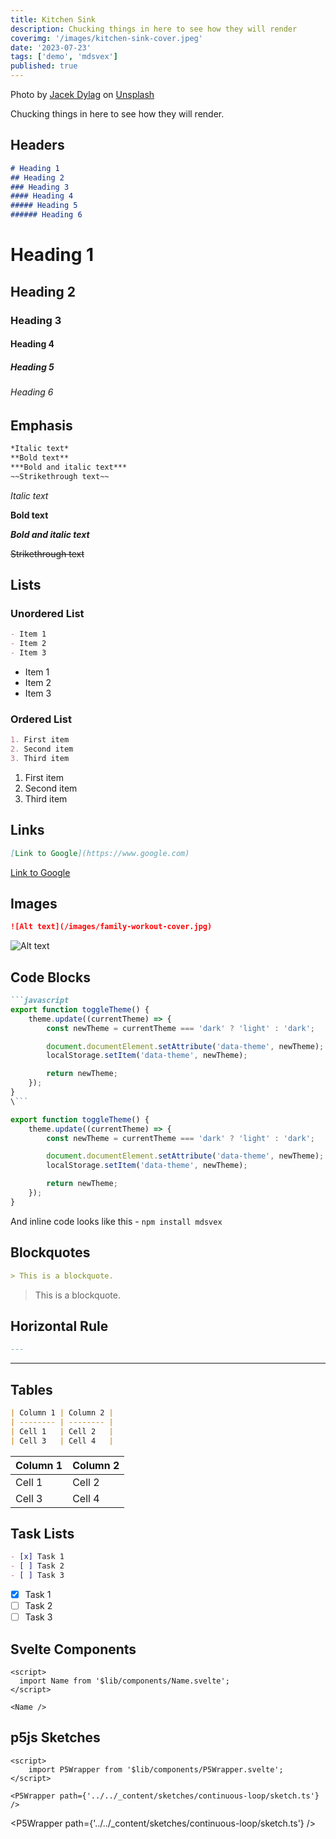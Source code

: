 ```yaml
---
title: Kitchen Sink
description: Chucking things in here to see how they will render
coverimg: '/images/kitchen-sink-cover.jpeg'
date: '2023-07-23'
tags: ['demo', 'mdsvex']
published: true
---
```


Photo by <a href="https://unsplash.com/@dylu?utm_source=unsplash&utm_medium=referral&utm_content=creditCopyText">Jacek Dylag</a> on <a href="https://unsplash.com/photos/Vve7XkiUq_Y?utm_source=unsplash&utm_medium=referral&utm_content=creditCopyText">Unsplash</a>

Chucking things in here to see how they will render.

## Headers

```markdown
# Heading 1
## Heading 2
### Heading 3
#### Heading 4
##### Heading 5
###### Heading 6
```

# Heading 1

## Heading 2

### Heading 3

#### Heading 4

##### Heading 5

###### Heading 6

## Emphasis

```markdown
*Italic text*
**Bold text**
***Bold and italic text***
~~Strikethrough text~~
```

_Italic text_

**Bold text**

**_Bold and italic text_**

~~Strikethrough text~~

## Lists

### Unordered List

```markdown
- Item 1
- Item 2
- Item 3
```

- Item 1
- Item 2
- Item 3

### Ordered List

```markdown
1. First item
2. Second item
3. Third item
```

1. First item
2. Second item
3. Third item

## Links

```markdown
[Link to Google](https://www.google.com)
```

[Link to Google](https://www.google.com)

## Images

```markdown
![Alt text](/images/family-workout-cover.jpg)
```

![Alt text](/images/family-workout-cover.jpg)

## Code Blocks

```markdown
```javascript
export function toggleTheme() {
	theme.update((currentTheme) => {
		const newTheme = currentTheme === 'dark' ? 'light' : 'dark';

		document.documentElement.setAttribute('data-theme', newTheme);
		localStorage.setItem('data-theme', newTheme);

		return newTheme;
	});
}
\```
````

```javascript
export function toggleTheme() {
	theme.update((currentTheme) => {
		const newTheme = currentTheme === 'dark' ? 'light' : 'dark';

		document.documentElement.setAttribute('data-theme', newTheme);
		localStorage.setItem('data-theme', newTheme);

		return newTheme;
	});
}
```

And inline code looks like this - `npm install mdsvex`

## Blockquotes

```markdown
> This is a blockquote.
```

> This is a blockquote.

## Horizontal Rule

```markdown
---
```

---

## Tables

```markdown
| Column 1 | Column 2 |
| -------- | -------- |
| Cell 1   | Cell 2   |
| Cell 3   | Cell 4   |
```

| Column 1 | Column 2 |
| -------- | -------- |
| Cell 1   | Cell 2   |
| Cell 3   | Cell 4   |

## Task Lists

```markdown
- [x] Task 1
- [ ] Task 2
- [ ] Task 3
```

- [x] Task 1
- [ ] Task 2
- [ ] Task 3

## Svelte Components
```svelte
<script>
  import Name from '$lib/components/Name.svelte';
</script>

<Name />
```
<script>
  import P5Wrapper from '$lib/components/P5Wrapper.svelte';
  import Name from '$lib/components/Name.svelte';
</script>

<Name />

## p5js Sketches
```svelte
<script>
	import P5Wrapper from '$lib/components/P5Wrapper.svelte';
</script>

<P5Wrapper path={'../../_content/sketches/continuous-loop/sketch.ts'} />

```

<P5Wrapper path={'../../_content/sketches/continuous-loop/sketch.ts'} />